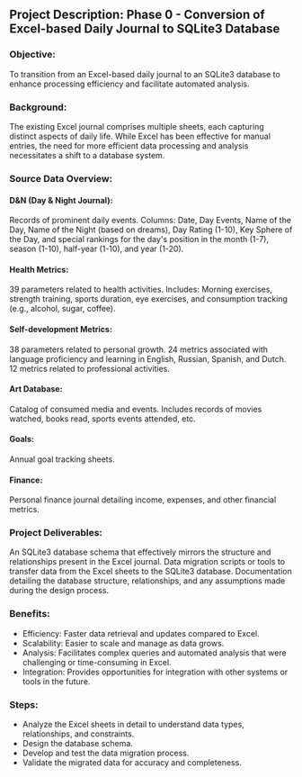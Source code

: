 ## Project Description: Phase 0 - Conversion of Excel-based Daily Journal to SQLite3 Database

### Objective:

To transition from an Excel-based daily journal to an SQLite3 database to enhance processing efficiency and facilitate automated analysis.

### Background:

The existing Excel journal comprises multiple sheets, each capturing distinct aspects of daily life. While Excel has been effective for manual entries, the need for more efficient data processing and analysis necessitates a shift to a database system.

### Source Data Overview:

#### D&N (Day & Night Journal):

Records of prominent daily events.
Columns: Date, Day Events, Name of the Day, Name of the Night (based on dreams), Day Rating (1-10), Key Sphere of the Day, and special rankings for the day's position in the month (1-7), season (1-10), half-year (1-10), and year (1-20).

#### Health Metrics:

39 parameters related to health activities.
Includes: Morning exercises, strength training, sports duration, eye exercises, and consumption tracking (e.g., alcohol, sugar, coffee).

#### Self-development Metrics:

38 parameters related to personal growth.
24 metrics associated with language proficiency and learning in English, Russian, Spanish, and Dutch.
12 metrics related to professional activities.

#### Art Database:

Catalog of consumed media and events.
Includes records of movies watched, books read, sports events attended, etc.

#### Goals:

Annual goal tracking sheets.

#### Finance:

Personal finance journal detailing income, expenses, and other financial metrics.

### Project Deliverables:

An SQLite3 database schema that effectively mirrors the structure and relationships present in the Excel journal.
Data migration scripts or tools to transfer data from the Excel sheets to the SQLite3 database.
Documentation detailing the database structure, relationships, and any assumptions made during the design process.

### Benefits:

- Efficiency: Faster data retrieval and updates compared to Excel.
- Scalability: Easier to scale and manage as data grows.
- Analysis: Facilitates complex queries and automated analysis that were challenging or time-consuming in Excel.
- Integration: Provides opportunities for integration with other systems or tools in the future.

### Steps:

- Analyze the Excel sheets in detail to understand data types, relationships, and constraints.
- Design the database schema.
- Develop and test the data migration process.
- Validate the migrated data for accuracy and completeness.
